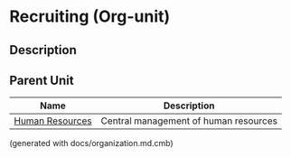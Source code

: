 # Recruiting (Org-unit)
## Description



## Parent Unit
| Name | Description |
|---|---|
| [Human Resources](../../../mybank/organization/human-resources.md) | Central management of human resources |


(generated with docs/organization.md.cmb)
